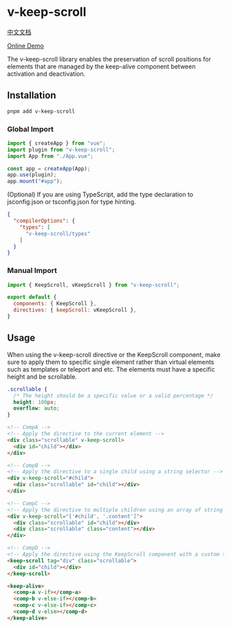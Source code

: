 # v-keep-scroll

[中文文档](https://github.com/tanghongxin/v-keep-scroll/blob/main/README.zh-CN.md)

[Online Demo](https://codepen.io/tanghongxin/pen/oNRNMzR)

The v-keep-scroll library enables the preservation of scroll positions for elements that are managed by the keep-alive component between activation and deactivation.

## Installation

```bash
pnpm add v-keep-scroll
```

### Global Import

```javascript
import { createApp } from "vue";
import plugin from "v-keep-scroll";
import App from "./App.vue";

const app = createApp(App);
app.use(plugin);
app.mount("#app");
```

(Optional) If you are using TypeScript, add the type declaration to jsconfig.json or tsconfig.json for type hinting.

```json
{
  "compilerOptions": {
    "types": [
      "v-keep-scroll/types"
    ]
  }
}
```

### Manual Import

```javascript
import { KeepScroll, vKeepScroll } from "v-keep-scroll";

export default {
  components: { KeepScroll },
  directives: { keepScroll: vKeepScroll },
}
```

## Usage

When using the v-keep-scroll directive or the KeepScroll component, make sure to apply them to specific single element rather than virtual elements such as templates or teleport and etc. The elements must have a specific height and be scrollable.

```css
.scrollable {
  /* The height should be a specific value or a valid percentage */
  height: 100px; 
  overflow: auto;
}
```

```html
<!-- CompA -->
<!-- Apply the directive to the current element -->
<div class="scrollable" v-keep-scroll>
  <div id="child"></div>
</div>

<!-- CompB -->
<!-- Apply the directive to a single child using a string selector -->
<div v-keep-scroll="#child">
  <div class="scrollable" id="child"></div>
</div>

<!-- CompC -->
<!-- Apply the directive to multiple children using an array of string selectors -->
<div v-keep-scroll="['#child', '.content']">
  <div class="scrollable" id="child"></div>
  <div class="scrollable" class="content"></div>
</div>

<!-- CompD -->
<!-- Apply the directive using the KeepScroll component with a custom tag (default tag is "div") -->
<keep-scroll tag="div" class="scrollable">
  <div id="child"></div>
</keep-scroll>
```

```html
<keep-alive>
  <comp-a v-if></comp-a>
  <comp-b v-else-if></comp-b>
  <comp-c v-else-if></comp-c>
  <comp-d v-else></comp-d>
</keep-alive>
```
